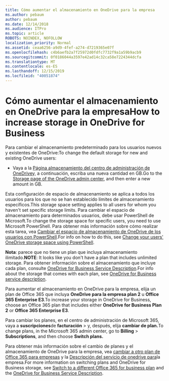 ```yaml
---
title: Cómo aumentar el almacenamiento en OneDrive para la empresa
ms.author: pebaum
author: pebaum
ms.date: 12/14/2018
ms.audience: ITPro
ms.topic: article
ROBOTS: NOINDEX, NOFOLLOW
localization_priority: Normal
ms.assetid: ceaa6256-a9d9-4fef-a274-d7219365e07f
ms.openlocfilehash: c4b6aefb2a7f25972d0fdfc7732f9a1a59b9acb9
ms.sourcegitcommit: 0f0186044a3597e42ad14c32ca58e7224344dcfa
ms.translationtype: MT
ms.contentlocale: es-ES
ms.lasthandoff: 12/15/2019
ms.locfileid: "40051874"
---
```

# <a name="how-to-increase-storage-in-onedrive-for-business"></a><span data-ttu-id="7e3f8-102">Cómo aumentar el almacenamiento en OneDrive para la empresa</span><span class="sxs-lookup"><span data-stu-id="7e3f8-102">How to increase storage in OneDrive for Business</span></span>

<span data-ttu-id="7e3f8-103">Para cambiar el almacenamiento predeterminado para los usuarios nuevos y existentes de OneDrive:</span><span class="sxs-lookup"><span data-stu-id="7e3f8-103">To change the default storage for new and existing OneDrive users:</span></span>
  
- <span data-ttu-id="7e3f8-104">Vaya a la [Página almacenamiento del centro de administración de OneDrive](https://admin.onedrive.com/?v=StorageSettings)y, a continuación, escriba una nueva cantidad en GB.</span><span class="sxs-lookup"><span data-stu-id="7e3f8-104">Go to the [Storage page of the OneDrive admin center](https://admin.onedrive.com/?v=StorageSettings), and then enter a new amount in GB.</span></span>
    
<span data-ttu-id="7e3f8-105">Esta configuración de espacio de almacenamiento se aplica a todos los usuarios para los que no se han establecido límites de almacenamiento específicos.</span><span class="sxs-lookup"><span data-stu-id="7e3f8-105">This storage space setting applies to all users for whom you haven't set specific storage limits.</span></span> <span data-ttu-id="7e3f8-106">Para cambiar el espacio de almacenamiento para determinados usuarios, debe usar PowerShell de Microsoft.</span><span class="sxs-lookup"><span data-stu-id="7e3f8-106">To change the storage space for specific users, you need to use Microsoft PowerShell.</span></span> <span data-ttu-id="7e3f8-107">Para obtener más información sobre cómo realizar esta tarea, vea [Cambiar el espacio de almacenamiento de OneDrive de los usuarios con PowerShell](https://go.microsoft.com/fwlink/?linkid=866402).</span><span class="sxs-lookup"><span data-stu-id="7e3f8-107">For info on how to do this, see [Change your users' OneDrive storage space using PowerShell](https://go.microsoft.com/fwlink/?linkid=866402).</span></span> 
  
 <span data-ttu-id="7e3f8-108">**Nota**: parece que no tiene un plan que incluya almacenamiento ilimitado.</span><span class="sxs-lookup"><span data-stu-id="7e3f8-108">**NOTE**: It looks like you don't have a plan that includes unlimited storage.</span></span> <span data-ttu-id="7e3f8-109">Para obtener información sobre el almacenamiento que incluye cada plan, consulte [OneDrive for Business Service Description](https://go.microsoft.com/fwlink/p/?LinkID=826071).</span><span class="sxs-lookup"><span data-stu-id="7e3f8-109">For info about the storage that comes with each plan, see [OneDrive for Business service description](https://go.microsoft.com/fwlink/p/?LinkID=826071).</span></span>
  
<span data-ttu-id="7e3f8-110">Para aumentar el almacenamiento en OneDrive para la empresa, elija un plan de Office 365 que incluya **OneDrive para la empresa plan 2** u **Office 365 Enterprise E3**.</span><span class="sxs-lookup"><span data-stu-id="7e3f8-110">To increase your storage in OneDrive for Business, choose an Office 365 plan that includes either **OneDrive for Business Plan 2** or **Office 365 Enterprise E3**.</span></span> 
  
<span data-ttu-id="7e3f8-111">Para cambiar los planes, en el centro de administración de Microsoft 365, vaya a **suscripciones**de **facturación** \> y, después, elija **cambiar de plan.**</span><span class="sxs-lookup"><span data-stu-id="7e3f8-111">To change plans, in the Microsoft 365 admin center, go to **Billing** \> **Subscriptions**, and then choose **Switch plans.**</span></span>
  
<span data-ttu-id="7e3f8-112">Para obtener más información sobre el cambio de planes y el almacenamiento de OneDrive para la empresa, vea [cambiar a otro plan de Office 365 para empresas](https://go.microsoft.com/fwlink/?LinkId=2031117) y la [Descripción del servicio de onedrive para](https://go.microsoft.com/fwlink/?LinkId-2031122)la empresa.</span><span class="sxs-lookup"><span data-stu-id="7e3f8-112">For more information on switching plans and OneDrive for Business storage, see [Switch to a different Office 365 for business plan](https://go.microsoft.com/fwlink/?LinkId=2031117) and the [OneDrive for Business Service Description](https://go.microsoft.com/fwlink/?LinkId-2031122).</span></span>
  

